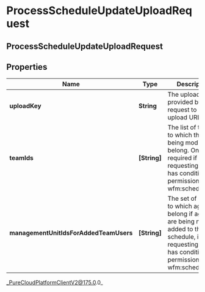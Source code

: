# ProcessScheduleUpdateUploadRequest

## ProcessScheduleUpdateUploadRequest

## Properties

|Name | Type | Description | Notes|
|------------ | ------------- | ------------- | -------------|
| **uploadKey** | **String** | The uploadKey provided by the request to get an upload URL | |
| **teamIds** | **[String]** | The list of teams to which the users being modified belong. Only required if the requesting user has conditional permission to wfm:schedule:edit | [optional] |
| **managementUnitIdsForAddedTeamUsers** | **[String]** | The set of muIds to which agents belong if agents are being newly added to the schedule, if the requesting user has conditional permission to wfm:schedule:edit | [optional] |



_PureCloudPlatformClientV2@175.0.0_
